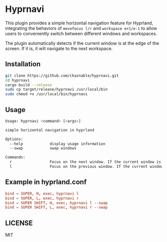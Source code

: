 # Hyprnavi

This plugin provides a simple horizontal navigation feature for Hyprland, integrating the behaviors of `movefocus l/r` and `workspace e+1/e-1` to allow users to conveniently switch between different windows and workspaces.

The plugin automatically detects if the current window is at the edge of the screen. If it is, it will navigate to the next workspace.

## Installation

```bash
git clone https://github.com/ckaznable/hyprnavi.git
cd hyprnavi
cargo build --release
sudo cp target/release/hyprnavi /usr/local/bin
sudo chmod +x /usr/local/bin/hyprnavi
```


## Usage

```bash
Usage: hyprnavi <command> [<args>]

simple horizontal navigation in hyprland

Options:
  --help            display usage information
  --swap            swap windows

Commands:
  r                 Focus on the next window. If the current window is already at the edge, focus on the next workspace.
  l                 Focus on the previous window. If the current window is already at the edge, focus on the previous workspace.
```

## Example in hyprland.conf

```conf
bind = SUPER, H, exec, hyprnavi l
bind = SUPER, L, exec, hyprnavi r
bind = SUPER SHIFT, H, exec, hyprnavi l --swap
bind = SUPER SHIFT, L, exec, hyprnavi r --swap
```

## LICENSE

MIT
